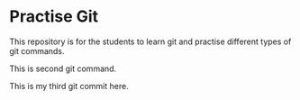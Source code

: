 # Practise Git
This repository is for the students to learn git and practise different types of git commands.

This is second git command.

This is my third git commit here.

